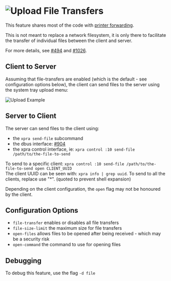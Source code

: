 # ![Upload](../images/icons/upload.png) File Transfers

This feature shares most of the code with [printer forwarding](./Printing.md).

This is not meant to replace a network filesystem, it is only there to facilitate the transfer of individual files between the client and server.

For more details, see [#494](https://github.com/Xpra-org/xpra/issues/494) and [#1026](https://github.com/Xpra-org/xpra/issues/1026).


## Client to Server
Assuming that file-transfers are enabled (which is the default - see configuration options below), the client can send files to the server using the system tray upload menu:

![Upload Example](../images/upload.png)


## Server to Client
The server can send files to the client using:
* the `xpra send-file` subcommand
* the dbus interface: [#904](https://github.com/Xpra-org/xpra/issues/904)
* the xpra control interface, ie: `xpra control :10 send-file /path/to/the-file-to-send`

To send to a specific client: `xpra control :10 send-file /path/to/the-file-to-send open CLIENT_UUID` \
The client UUID can be seen with: `xpra info | grep uuid`.
To send to all the clients, replace use "*". (quoted to prevent shell expansion)

Depending on the client configuration, the `open` flag may not be honoured by the client.


## Configuration Options
* `file-transfer` enables or disables all file transfers
* `file-size-limit` the maximum size for file transfers
* `open-files` allows files to be opened after being received - which may be a security risk
* `open-command` the command to use for opening files

## Debugging
To debug this feature, use the flag `-d file`
